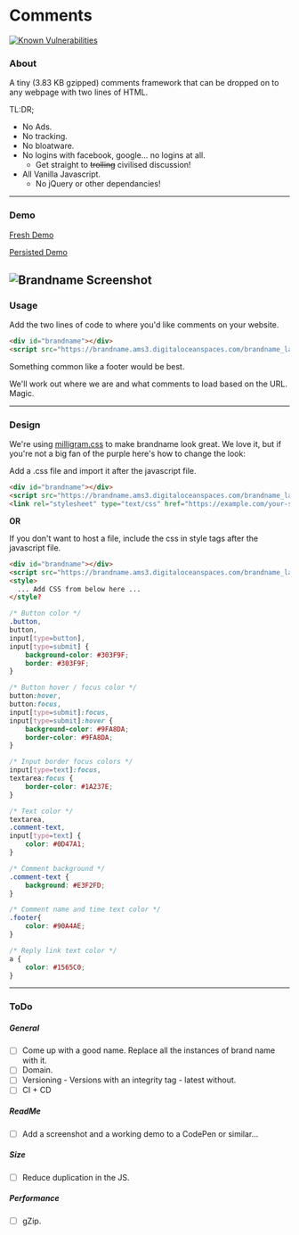 # Comments

[![Known Vulnerabilities](https://snyk.io/test/github/jamieprentice/comments/badge.svg?targetFile=UI%2Fpackage.json)](https://snyk.io/test/github/jamieprentice/comments?targetFile=UI%2Fpackage.json)

### About

A tiny (3.83 KB gzipped) comments framework that can be dropped on to any webpage with two lines of HTML.


TL:DR;

- No Ads.
- No tracking.
- No bloatware.
- No logins with facebook, google... no logins at all.
  - Get straight to ~~trolling~~ civilised discussion!
- All Vanilla Javascript. 
  - No jQuery or other dependancies! 


---


### Demo

[Fresh Demo](https://codepen.io/JamiePrentice/pen/Zrxgxe)


[Persisted Demo](https://codepen.io/JamiePrentice/full/Zrxgxe/)

![Brandname Screenshot](https://i.imgur.com/4MIGzfy.png "Brandname Screenshot")
---


### Usage

Add the two lines of code to where you'd like comments on your website.

```html
<div id="brandname"></div>
<script src="https://brandname.ams3.digitaloceanspaces.com/brandname_latest.js" type="text/javascript"></script>
```

Something common like a footer would be best. 

We'll work out where we are and what comments to load based on the URL. Magic.


---


### Design

We're using [milligram.css](https://github.com/milligram/milligram) to make brandname look great. We love it, but if you're not a big fan of the purple here's how to change the look:

Add a .css file and import it after the javascript file.

```html
<div id="brandname"></div>
<script src="https://brandname.ams3.digitaloceanspaces.com/brandname_latest.js" type="text/javascript"></script>
<link rel="stylesheet" type="text/css" href="https://example.com/your-styles-overrides.css" />
```

**OR**

If you don't want to host a file, include the css in style tags after the javascript file.
```html
<div id="brandname"></div>
<script src="https://brandname.ams3.digitaloceanspaces.com/brandname_latest.js" type="text/javascript"></script>
<style>
  ... Add CSS from below here ...
</style?
```

```css
/* Button color */
.button,
button,
input[type=button],
input[type=submit] {
    background-color: #303F9F;
    border: #303F9F;
}

/* Button hover / focus color */
button:hover,
button:focus,
input[type=submit]:focus,
input[type=submit]:hover {
    background-color: #9FA8DA;
    border-color: #9FA8DA;
}

/* Input border focus colors */
input[type=text]:focus,
textarea:focus {
    border-color: #1A237E;
}

/* Text color */
textarea,
.comment-text,
input[type=text] {
    color: #0D47A1;
}

/* Comment background */
.comment-text {
    background: #E3F2FD;
}

/* Comment name and time text color */
.footer{
    color: #90A4AE;
}

/* Reply link text color */
a {
    color: #1565C0;
}

```


---


### ToDo

##### General

- [ ] Come up with a good name. Replace all the instances of brand name with it.
- [ ] Domain.
- [ ] Versioning - Versions with an integrity tag - latest without.
- [ ] CI + CD

##### ReadMe

- [ ] Add a screenshot and a working demo to a CodePen or similar...

##### Size

- [ ] Reduce duplication in the JS.

##### Performance

- [ ] gZip.
